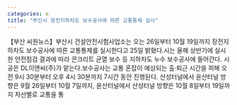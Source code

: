 ```yaml
---
categories: e
title: "부산시 장전지하차도 보수공사에 따른 교통통제 실시"
---
```

【부산 씨원뉴스】부산시 건설안전시험사업소는 오는 26일부터 10월 19일까지 장전지하차도 보수공사에 따른 교통통제를 실시한다고 25일 밝혔다.시는 올해 상반기에 실시한 안전점검 결과에 따라 콘크리트 균열 보수 등 지하차도 누수 보수공사에 들어간다. 시공은 DL이앤씨(주)가 맡는다.보수공사는 교통 혼잡이 예상되는 출·퇴근 시간을 피해 오전 9시 30분부터 오후 4시 30분까지 7시간 동안 진행된다. 산성터널에서 윤산터널 방향은 9월 26일부터 10월 7일까지, 윤산터널에서 산성터널 방향은 10월 8일부터 19일까지 차선별로 교통을 통